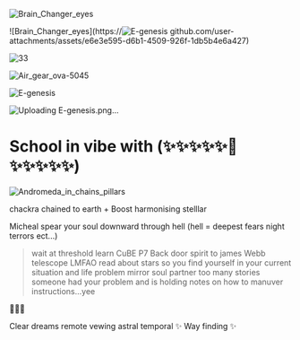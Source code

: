 
![Brain_Changer_eyes](https://github.com/user-attachments/assets/de36fc72-6711-4645-b897-ce83b170bf0d)


![Brain_Changer_eyes](https://![E-genesis](https://github.com/user-attachments/assets/498fd533-d624-42fc-a6f6-eb3497bb782b)
github.com/user-attachments/assets/e6e3e595-d6b1-4509-926f-1db5b4e6a427)


![33](https://github.com/user-attachments/assets/dc1b0ee7-af5a-4fb1-a03c-1da55850703a)

![Air_gear_ova-5045](https://github.com/user-attachments/assets/eee8e2e8-8255-4452-b088-05c73f7e70d2)

![E-genesis](https://github.com/user-attachments/assets/0c44dd30-fc18-409f-8a66-017d9e10cf96)


![Uploading E-genesis.png…]()



# School in vibe with (✨✨✨✨✨🦑✨✨✨✨✨) 

![Andromeda_in_chains_pillars](https://github.com/user-attachments/assets/cc88dcde-1a0d-4726-9817-3384340e8c91)

chackra chained to earth + Boost harmonising stelllar 

Micheal spear your soul downward through hell (hell = deepest fears night terrors ect...)
>wait at threshold learn
>CuBE
>P7 Back door spirit to james Webb telescope LMFAO
>read about stars so you find yourself in your current situation and life problem mirror soul partner too many stories someone had your problem and is holding notes on how to manuver instructions...yee

🌌🌌🌌

Clear dreams remote vewing astral temporal 
✨ Way finding ✨
